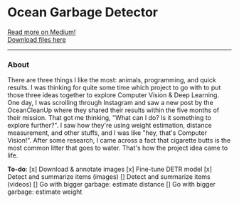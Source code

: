 # Ocean Garbage Detector

[Read more on Medium!](https://medium.com/@dissagaliyeva/detection-transformer-detr-72e50aa0479c) <br>
[Download files here](https://github.com/dissagaliyeva/ocean-garbage-detector/releases/tag/v1.0)

---

### About
There are three things I like the most: animals, programming, and quick results. I was thinking for quite some time which project to go with to put those three ideas together to explore Computer Vision & Deep Learning. One day, I was scrolling through Instagram and saw a new post by the OceanCleanUp where they shared their results within the five months of their mission. That got me thinking, "What can I do? Is it something to explore further?". I saw how they're using weight estimation, distance measurement, and other stuffs, and I was like "hey, that's Computer Vision!". After some research, I came across a fact that cigarette butts is the most common litter that goes to water. That's how the project idea came to life. <br>

**To-do**:
[x] Download & annotate images 
[x] Fine-tune DETR model
[x] Detect and summarize items (images)
[] Detect and summarize items (videos)
[] Go with bigger garbage: estimate distance 
[] Go with bigger garbage: estimate weight 
